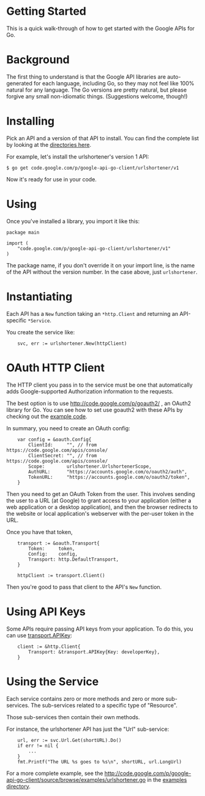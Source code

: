 # Getting Started

This is a quick walk-through of how to get started with the Google APIs for Go.

# Background

The first thing to understand is that the Google API libraries are auto-generated for each language, including Go, so they may not feel like 100% natural for any language.  The Go versions are pretty natural, but please forgive any small non-idiomatic things.  (Suggestions welcome, though!)

# Installing

Pick an API and a version of that API to install.  You can find the complete list by looking at the <a href='http://code.google.com/p/google-api-go-client/source/browse/'>directories here</a>.

For example, let's install the urlshortener's version 1 API:

```
$ go get code.google.com/p/google-api-go-client/urlshortener/v1
```

Now it's ready for use in your code.

# Using

Once you've installed a library, you import it like this:

```
package main

import (
    "code.google.com/p/google-api-go-client/urlshortener/v1"
)
```

The package name, if you don't override it on your import line, is the name of the API without the version number.  In the case above, just ` urlshortener `.

# Instantiating

Each API has a ` New ` function taking an ` *http.Client ` and returning an API-specific ` *Service `.

You create the service like:

```
    svc, err := urlshortener.New(httpClient)
```

# OAuth HTTP Client

The HTTP client you pass in to the service must be one that automatically adds Google-supported Authorization information to the requests.

The best option is to use http://code.google.com/p/goauth2/ , an OAuth2 library for Go.  You can see how to set use goauth2 with these APIs by checking out the <a href='http://code.google.com/p/google-api-go-client/source/browse/#hg%2Fexamples'>example code</a>.

In summary, you need to create an OAuth config:

```
    var config = &oauth.Config{
        ClientId:     "", // from https://code.google.com/apis/console/
        ClientSecret: "", // from https://code.google.com/apis/console/
        Scope:        urlshortener.UrlshortenerScope,
        AuthURL:      "https://accounts.google.com/o/oauth2/auth",
        TokenURL:     "https://accounts.google.com/o/oauth2/token",
    }
```

Then you need to get an OAuth Token from the user.  This involves sending the user to a URL (at Google) to grant access to your application (either a web application or a desktop application), and then the browser redirects to the website or local application's webserver with the per-user token in the URL.

Once you have that token,

```
    transport := &oauth.Transport{
        Token:     token,
        Config:    config,
        Transport: http.DefaultTransport,
    }

    httpClient := transport.Client()
```

Then you're good to pass that client to the API's ` New ` function.

# Using API Keys

Some APIs require passing API keys from your application.  To do this, you can use <a href='http://godoc.org/code.google.com/p/google-api-go-client/googleapi/transport#APIKey'>transport.APIKey</a>:

```
    client := &http.Client{
        Transport: &transport.APIKey{Key: developerKey},
    }
```

# Using the Service

Each service contains zero or more methods and zero or more sub-services.  The sub-services related to a specific type of "Resource".

Those sub-services then contain their own methods.

For instance, the urlshortener API has just the "Url" sub-service:

```
    url, err := svc.Url.Get(shortURL).Do()
    if err != nil {
        ...
    }
    fmt.Printf("The URL %s goes to %s\n", shortURL, url.LongUrl)
```

For a more complete example, see the http://code.google.com/p/google-api-go-client/source/browse/examples/urlshortener.go in the <a href='http://code.google.com/p/google-api-go-client/source/browse/examples/'>examples directory</a>.